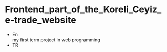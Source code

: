 # Frontend_part_of_the_Koreli_Ceyiz_e-trade_website
<ul>
 <li>
  En
 </li>
  my first term project in web programming
 <li>
  TR
 </li>
</ul>

